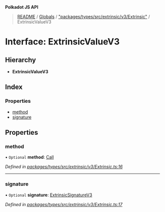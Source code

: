 **Polkadot JS API**

> [README](../README.md) / [Globals](../globals.md) / ["packages/types/src/extrinsic/v3/Extrinsic"](../modules/_packages_types_src_extrinsic_v3_extrinsic_.md) / ExtrinsicValueV3

# Interface: ExtrinsicValueV3

## Hierarchy

* **ExtrinsicValueV3**

## Index

### Properties

* [method](_packages_types_src_extrinsic_v3_extrinsic_.extrinsicvaluev3.md#method)
* [signature](_packages_types_src_extrinsic_v3_extrinsic_.extrinsicvaluev3.md#signature)

## Properties

### method

• `Optional` **method**: [Call](../classes/_packages_types_src_generic_call_.call.md)

*Defined in [packages/types/src/extrinsic/v3/Extrinsic.ts:16](https://github.com/polkadot-js/api/blob/5ce3524cc/packages/types/src/extrinsic/v3/Extrinsic.ts#L16)*

___

### signature

• `Optional` **signature**: [ExtrinsicSignatureV3](../classes/_packages_types_src_extrinsic_v3_extrinsicsignature_.extrinsicsignaturev3.md)

*Defined in [packages/types/src/extrinsic/v3/Extrinsic.ts:17](https://github.com/polkadot-js/api/blob/5ce3524cc/packages/types/src/extrinsic/v3/Extrinsic.ts#L17)*
